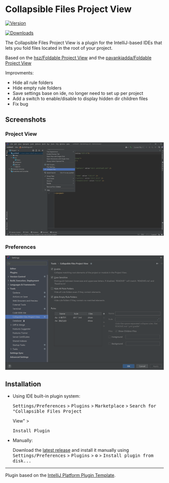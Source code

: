 # Collapsible Files Project View


[![Version](https://img.shields.io/jetbrains/plugin/v/28380.svg)](https://plugins.jetbrains.com/plugin/28380)

[![Downloads](https://img.shields.io/jetbrains/plugin/d/28380.svg)](https://plugins.jetbrains.com/plugin/28380)

<!-- Plugin description -->

The Collapsible Files Project View is a plugin for the IntelliJ-based IDEs that lets you fold files located in the root of your
project.

Based on the [hsz/Foldable Project View](https://github.com/hsz/intellij-foldable-project-view)
 and the [pavankjadda/Foldable Project View](https://github.com/pavankjadda/intellij-foldable-project-view)


Improvments:

- Hide all rule folders
- Hide empty rule folders
- Save settings base on ide, no longer need to set up per project
- Add a switch to enable/disable to display hidden dir children files
- Fix bug


<!-- Plugin description end -->

## Screenshots

### Project View

![Project View](.github/readme/project-view.png)

### Preferences

![Preferences](.github/readme/preferences.png)

## Installation

- Using IDE built-in plugin system:


  <kbd>Settings/Preferences</kbd> > <kbd>Plugins</kbd> > <kbd>Marketplace</kbd> > <kbd>Search for "Collapsible Files Project

  View"</kbd> >

  <kbd>Install Plugin</kbd>

- Manually:

  Download the [latest release](https://github.com/Skeaner/CollapsedFilesProjectView/releases) and
  install it manually using
  <kbd>Settings/Preferences</kbd> > <kbd>Plugins</kbd> > <kbd>⚙️</kbd> > <kbd>Install plugin from disk...</kbd>

---
Plugin based on the [IntelliJ Platform Plugin Template][template].

[template]: https://github.com/JetBrains/intellij-platform-plugin-template
